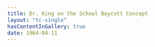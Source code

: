 ```yaml
---
title: Dr. King on the School Boycott Concept
layout: "tc-single"
hasContentInGallery: true
date: 1964-04-11
---
```

